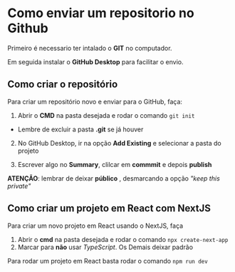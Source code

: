 # Como enviar um repositorio no Github
Primeiro é necessario ter intalado o __GIT__ no computador.

Em seguida instalar o __GitHub Desktop__ para facilitar o envio.

## Como criar o repositório
Para criar um repositório novo e enviar para o GitHub, faça:
1. Abrir o __CMD__ na pasta desejada e rodar o comando `git init`
- Lembre de excluir a pasta __.git__ se já houver

2. No GitHub Desktop, ir na opção __Add Existing__ e selecionar a pasta do projeto

3. Escrever algo no __Summary__, clilcar em __commmit__ e depois __publish__

__ATENÇÃO__: lembrar de deixar __público__ , desmarcando a opção
_"keep this private"_

## Como criar um projeto em React com NextJS

Para criar um novo projeto em React usando o NextJS, faça
1. Abrir o __cmd__ na pasta desejada e rodar o comando `npx create-next-app`
2. Marcar para __não__ usar _TypeScript_. Os Demais  deixar padrão

Para rodar um projeto em React basta rodar o comando `npm run dev`